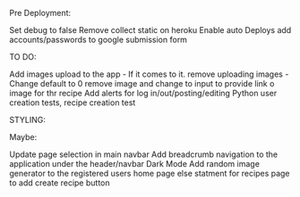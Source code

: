 
Pre Deployment:

Set debug to false
Remove collect static on heroku 
Enable auto Deploys 
add accounts/passwords to google submission form 

TO DO:

Add images upload to the app - If it comes to it. remove uploading images - Change default to 0 remove image and change to input to provide link o image for thr recipe 
Add alerts for log in/out/posting/editing
Python user creation tests, recipe creation test 

STYLING:

Maybe:
 
Update page selection in main navbar
Add breadcrumb navigation to the application under the header/navbar
Dark Mode
Add random image generator to the registered users home page
else statment for recipes page to add create recipe button 


